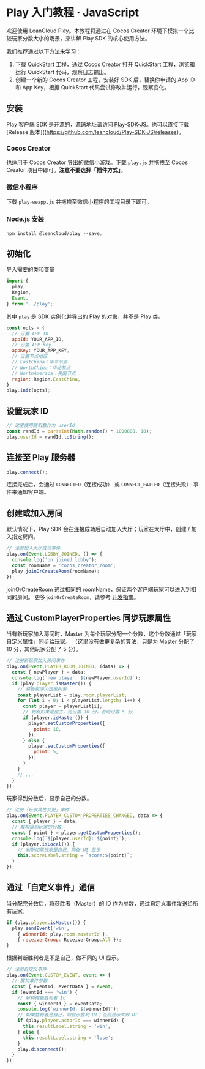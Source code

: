 # Play 入门教程 · JavaScript

欢迎使用 LeanCloud Play。本教程将通过在 Cocos Creator 环境下模拟一个比较玩家分数大小的场景，来讲解 Play SDK 的核心使用方法。

我们推荐通过以下方法来学习：

1. 下载 [QuickStart 工程](https://github.com/leancloud/Play-Quick-Start-JS)，通过 Cocos Creator 打开 QuickStart 工程，浏览和运行 QuickStart 代码，观察日志输出。
2. 创建一个新的 Cocos Creator 工程，安装好 SDK 后，替换你申请的 App ID 和 App Key，根据 QuickStart 代码尝试修改并运行，观察变化。

## 安装

Play 客户端 SDK 是开源的，源码地址请访问 [Play-SDK-JS](https://github.com/leancloud/Play-SDK-JS)。也可以直接下载 [Release 版本]((https://github.com/leancloud/Play-SDK-JS/releases)。

### Cocos Creator

也适用于 Cocos Creator 导出的微信小游戏。下载 `play.js` 并拖拽至 Cocos Creator 项目中即可。**注意不要选择「插件方式」**。

### 微信小程序

下载 `play-weapp.js` 并拖拽至微信小程序的工程目录下即可。

### Node.js 安装

```
npm install @leancloud/play --save。
```



## 初始化

导入需要的类和变量

```javascript
import {
  play,
  Region,
  Event,
} from '../play';
```
其中 `play` 是 SDK 实例化并导出的 Play 的对象，并不是 Play 类。

```javascript
const opts = {
  // 设置 APP ID
  appId: YOUR_APP_ID,
  // 设置 APP Key
  appKey: YOUR_APP_KEY,
  // 设置节点地区
  // EastChina：华东节点
  // NorthChina：华北节点
  // NorthAmerica：美国节点
  region: Region.EastChina,
}
play.init(opts);
```

## 设置玩家 ID

```javascript
// 这里使用随机数作为 userId
const randId = parseInt(Math.random() * 1000000, 10);
play.userId = randId.toString();
```

## 连接至 Play 服务器

```javascript
play.connect();
```

连接完成后，会通过 `CONNECTED`（连接成功） 或 `CONNECT_FAILED`（连接失败） 事件来通知客户端。

## 创建或加入房间

默认情况下，Play SDK 会在连接成功后自动加入大厅；玩家在大厅中，创建 / 加入指定房间。

```javascript
// 注册加入大厅成功事件
play.on(Event.LOBBY_JOINED, () => {
  console.log('on joined lobby');
  const roomName = 'cocos_creator_room';
  play.joinOrCreateRoom(roomName);
});
```

joinOrCreateRoom 通过相同的 roomName，保证两个客户端玩家可以进入到相同的房间。
更多`joinOrCreateRoom`，请参考 [开发指南](play-js.html#创建房间)。

## 通过 CustomPlayerProperties 同步玩家属性

当有新玩家加入房间时，Master 为每个玩家分配一个分数，这个分数通过「玩家自定义属性」同步给玩家。
（这里没有做更复杂的算法，只是为 Master 分配了 10 分，其他玩家分配了 5 分）。

```javascript
// 注册新玩家加入房间事件
play.on(Event.PLAYER_ROOM_JOINED, (data) => {
  const { newPlayer } = data;
  console.log(`new player: ${newPlayer.userId}`);
  if (play.player.isMaster()) {
    // 获取房间内玩家列表
    const playerList = play.room.playerList;
    for (let i = 0; i < playerList.length; i++) {
      const player = playerList[i];
      // 判断如果是房主，则设置 10 分，否则设置 5 分
      if (player.isMaster()) {
        player.setCustomProperties({
          point: 10,
        });
      } else {
        player.setCustomProperties({
          point: 5,
        });
      }
    }
    // ...
  }
});
```

玩家得到分数后，显示自己的分数。

```javascript
// 注册「玩家属性变更」事件
play.on(Event.PLAYER_CUSTOM_PROPERTIES_CHANGED, data => {
  const { player } = data;
  // 解构得到玩家的分数
  const { point } = player.getCustomProperties();
  console.log(`${player.userId}: ${point}`);
  if (player.isLocal()) {
    // 判断如果玩家是自己，则做 UI 显示
    this.scoreLabel.string = `score:${point}`;
  }
});
```

## 通过「自定义事件」通信

当分配完分数后，将获胜者（Master）的 ID 作为参数，通过自定义事件发送给所有玩家。

```javascript
if (play.player.isMaster()) {
  play.sendEvent('win', 
    { winnerId: play.room.masterId }, 
    { receiverGroup: ReceiverGroup.All });
}
```

根据判断胜利者是不是自己，做不同的 UI 显示。

```javascript
// 注册自定义事件
play.on(Event.CUSTOM_EVENT, event => {
  // 解构事件参数
  const { eventId, eventData } = event;
  if (eventId === 'win') {
    // 解构得到胜利者 Id
    const { winnerId } = eventData;
    console.log(`winnerId: ${winnerId}`);
    // 如果胜利者是自己，则显示胜利 UI；否则显示失败 UI
    if (play.player.actorId === winnerId) {
      this.resultLabel.string = 'win';
    } else {
      this.resultLabel.string = 'lose';
    }
    play.disconnect();
  }
});
```


